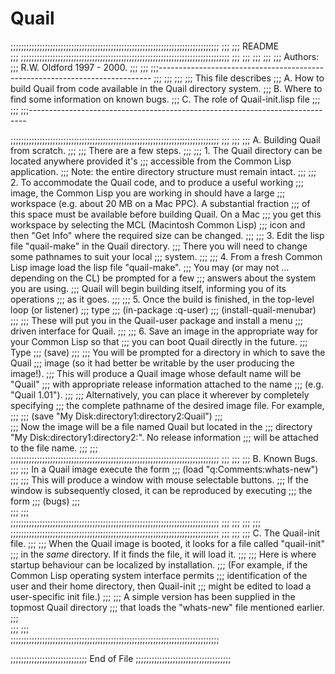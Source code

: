 # Quail
;;;;;;;;;;;;;;;;;;;;;;;;;;;;;;;;;;;;;;;;;;;;;;;;;;;;;;;;;;;;;;;;;;;;;;;;;;;;;;;
;;;
;;;                                README                                
;;;
;;;;;;;;;;;;;;;;;;;;;;;;;;;;;;;;;;;;;;;;;;;;;;;;;;;;;;;;;;;;;;;;;;;;;;;;;;;;;;;
;;;
;;;
;;;
;;;
;;;  Authors:
;;;     R.W. Oldford 1997 - 2000.
;;;
;;;
;;;----------------------------------------------------------------------------
;;;
;;;
;;;
;;;   This file describes
;;;        A. How to build Quail from code available in the Quail directory system.
;;;        B. Where to find some information on known bugs.
;;;        C. The role of Quail-init.lisp file
;;;
;;;
;;;-----------------------------------------------------------------------------






;;;;;;;;;;;;;;;;;;;;;;;;;;;;;;;;;;;;;;;;;;;;;;;;;;;;;;;;;;;;;;;;;;;;;;;;;;;;;;;
;;;
;;;
;;;   A. Building Quail from scratch.
;;;
;;;   There are a few steps.
;;;
;;;   1. The Quail directory can be located anywhere provided it's 
;;;      accessible from the Common Lisp application.
;;;      Note: the entire directory structure must remain intact.
;;;
;;;   2. To accommodate the Quail code, and to produce a useful working
;;;      image, the Common Lisp you are working in should have a large
;;;      workspace (e.g. about 20 MB on a Mac PPC).  A substantial fraction
;;;      of this space must be available before building Quail.  On a Mac
;;;      you get this workspace by selecting the MCL (Macintosh Common Lisp)
;;;      icon and then "Get Info" where the required size can be changed.
;;;
;;;   3. Edit the lisp file "quail-make" in the Quail directory.
;;;      There you will need to change some pathnames to suit your local
;;;      system.
;;;
;;;   4. From a fresh Common Lisp image load the lisp file "quail-make".
;;;      You may (or may not ... depending on the CL) be prompted for a few
;;;      answers about the system you are using.
;;;      Quail will begin building itself, informing you of its operations
;;;      as it goes.
;;;
;;;   5. Once the build is finished, in the top-level loop (or listener)
;;;      type
;;;           (in-package :q-user)
;;;           (install-quail-menubar)
;;;
;;;      These will put you in the Quail-user package and install a menu
;;;      driven interface for Quail.
;;; 
;;;   6. Save an image in the appropriate way for your Common Lisp so that
;;;      you can boot Quail directly in the future.
;;;      Type
;;;           (save)
;;;
;;;      You will be prompted for a directory in which to save the Quail
;;;      image (so it had better be writable by the user producing the image!).
;;;      This will produce a Quail image whose default name will be "Quail"
;;;      with appropriate release information attached to the name
;;;      (e.g. "Quail 1.01").
;;;
;;;      Alternatively, you can place it wherever by completely specifying 
;;;      the complete pathname of the desired image file. For example,
;;;
;;;           (save "My Disk:directory1:directory2:Quail")
;;;     
;;;      Now the image will be a file named Quail but located in the
;;;      directory "My Disk:directory1:directory2:". No release information
;;;      will be attached to the file name.
;;;
;;;      
;;;;;;;;;;;;;;;;;;;;;;;;;;;;;;;;;;;;;;;;;;;;;;;;;;;;;;;;;;;;;;;;;;;;;;;;;;;;;;;
;;;
;;;
;;;   B. Known Bugs.
;;;
;;;   In a Quail image execute the form
;;;          (load "q:Comments:whats-new")
;;;
;;;   This will produce a window with mouse selectable buttons.
;;;   If the window is subsequently closed, it can be reproduced by executing
;;;   the form
;;;          (bugs)
;;;   
;;;
;;;      
;;;;;;;;;;;;;;;;;;;;;;;;;;;;;;;;;;;;;;;;;;;;;;;;;;;;;;;;;;;;;;;;;;;;;;;;;;;;;;;
;;;
;;;
;;;
;;;
;;;;;;;;;;;;;;;;;;;;;;;;;;;;;;;;;;;;;;;;;;;;;;;;;;;;;;;;;;;;;;;;;;;;;;;;;;;;;;;
;;;
;;;
;;;   C. The Quail-init file.
;;;
;;;   When the Quail image is booted, it looks for a file called "quail-init" 
;;;   in the *same* directory.  If it finds the file, it will load it.
;;;
;;;   Here is where startup behaviour can be localized by installation.
;;;   (For example, if the Common Lisp operating system interface permits
;;;   identification of the user and their home directory, then Quail-init
;;;   might be edited to load a user-specific init file.)
;;;
;;;   A simple version has been supplied in the topmost Quail directory
;;;   that loads the "whats-new" file mentioned earlier.
;;;   
;;;
;;;      
;;;;;;;;;;;;;;;;;;;;;;;;;;;;;;;;;;;;;;;;;;;;;;;;;;;;;;;;;;;;;;;;;;;;;;;;;;;;;;;




;;;;;;;;;;;;;;;;;;;;;;;;;;;;;  End of File ;;;;;;;;;;;;;;;;;;;;;;;;;;;;;;;;;;;;
